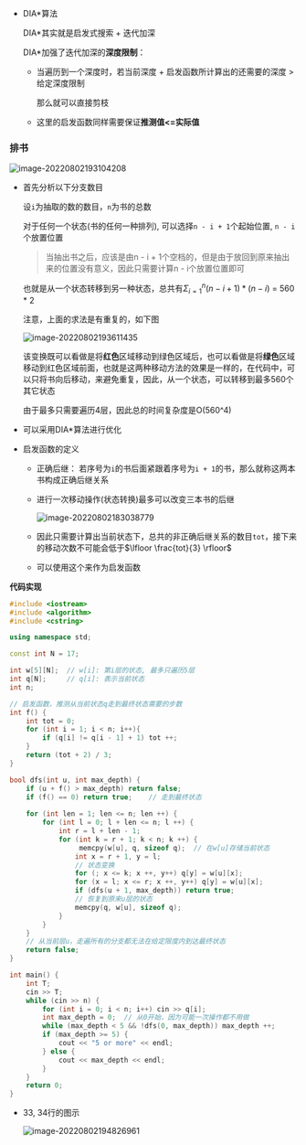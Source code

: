 

- DIA*算法

  DIA*其实就是启发式搜索 + 迭代加深

  DIA*加强了迭代加深的**深度限制**：

  - 当遍历到一个深度时，若当前深度 + 启发函数所计算出的还需要的深度 > 给定深度限制

    那么就可以直接剪枝

  - 这里的启发函数同样需要保证**推测值<=实际值**









### 排书

![image-20220802193104208](http://www.cdn.liver0377.xyz/typora/202208021931267.png)



- 首先分析以下分支数目

  设`i`为抽取的数的数目，`n`为书的总数

  对于任何一个状态(书的任何一种排列), 可以选择`n - i + 1`个起始位置, `n - i`个放置位置

  > 当抽出书之后，应该是由n - i + 1个空档的，但是由于放回到原来抽出来的位置没有意义，因此只需要计算n - i个放置位置即可

  也就是从一个状态转移到另一种状态，总共有$\Sigma_{i = 1}^{n}(n - i + 1) * (n - i)$ = 560 * 2

  注意，上面的求法是有重复的，如下图

  ![image-20220802193611435](http://www.cdn.liver0377.xyz/typora/202208021936482.png)

  该变换既可以看做是将**红色**区域移动到绿色区域后，也可以看做是将**绿色**区域移动到红色区域前面，也就是这两种移动方法的效果是一样的，在代码中，可以只将书向后移动，来避免重复，因此，从一个状态，可以转移到最多560个其它状态

  由于最多只需要遍历4层，因此总的时间复杂度是O(560^4)

- 可以采用DIA*算法进行优化

- 启发函数的定义

  - 正确后继： 若序号为`i`的书后面紧跟着序号为`i + 1`的书，那么就称这两本书构成正确后继关系
  
  - 进行一次移动操作(状态转换)最多可以改变三本书的后继
  
    ![image-20220802183038779](http://www.cdn.liver0377.xyz/typora/202208021942958.png)
  
  - 因此只需要计算出当前状态下，总共的非正确后继关系的数目`tot`，接下来的移动次数不可能会低于$\lfloor \frac{tot}{3} \rfloor$
  - 可以使用这个来作为启发函数







**代码实现**

```cc
#include <iostream>
#include <algorithm>
#include <cstring>

using namespace std;

const int N = 17;

int w[5][N];  // w[i]: 第i层的状态, 最多只遍历5层
int q[N];     // q[i]: 表示当前状态
int n;

// 启发函数，推测从当前状态q走到最终状态需要的步数
int f() {
    int tot = 0;
    for (int i = 1; i < n; i++){
        if (q[i] != q[i - 1] + 1) tot ++;
    }
    return (tot + 2) / 3;
}

bool dfs(int u, int max_depth) {
    if (u + f() > max_depth) return false;
    if (f() == 0) return true;    // 走到最终状态
    
    for (int len = 1; len <= n; len ++) {
        for (int l = 0; l + len <= n; l ++) {
            int r = l + len - 1;
            for (int k = r + 1; k < n; k ++) {
                 memcpy(w[u], q, sizeof q);  // 在w[u]存储当前状态
                int x = r + 1, y = l;
                // 状态变换
                for (; x <= k; x ++, y++) q[y] = w[u][x];
                for (x = l; x <= r; x ++, y++) q[y] = w[u][x];
                if (dfs(u + 1, max_depth)) return true;
                // 恢复到原来u层的状态
                memcpy(q, w[u], sizeof q);
            }
        }
    }
    // 从当前层u，走遍所有的分支都无法在给定限度内到达最终状态
    return false;
}

int main() {
    int T;
    cin >> T;
    while (cin >> n) {
        for (int i = 0; i < n; i++) cin >> q[i];
        int max_depth = 0;  // 从0开始，因为可能一次操作都不用做
        while (max_depth < 5 && !dfs(0, max_depth)) max_depth ++;
        if (max_depth >= 5) {
            cout << "5 or more" << endl;
        } else {
            cout << max_depth << endl;
        }
    }
    return 0;
}
```

- 33, 34行的图示

  ![image-20220802194826961](http://www.cdn.liver0377.xyz/typora/202208021948018.png)